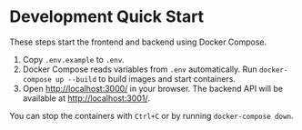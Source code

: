 # Development Quick Start

These steps start the frontend and backend using Docker Compose.

1. Copy `.env.example` to `.env`.
2. Docker Compose reads variables from `.env` automatically. Run `docker-compose up --build` to build images and start containers.
3. Open <http://localhost:3000/> in your browser. The backend API will be
   available at <http://localhost:3001/>.

You can stop the containers with `Ctrl+C` or by running `docker-compose down`.
